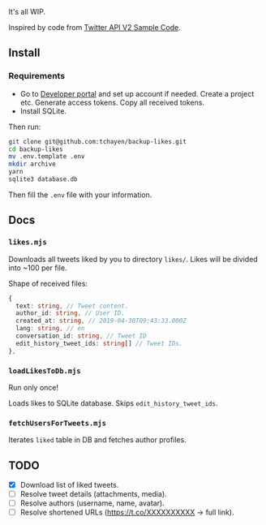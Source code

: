It's all WIP.

Inspired by code from [Twitter API V2 Sample Code](https://github.com/twitterdev/Twitter-API-v2-sample-code).

## Install

### Requirements

- Go to [Developer portal](https://developer.twitter.com/en/portal/projects/) and set up account if needed. Create a project etc. Generate access tokens. Copy all received tokens.
- Install SQLite.

Then run:

```bash
git clone git@github.com:tchayen/backup-likes.git
cd backup-likes
mv .env.template .env
mkdir archive
yarn
sqlite3 database.db
```

Then fill the `.env` file with your information.

## Docs

### `likes.mjs`

Downloads all tweets liked by you to directory `likes/`. Likes will be divided into ~100 per file.

Shape of received files:

```ts
{
  text: string, // Tweet content.
  author_id: string, // User ID.
  created_at: string, // 2019-04-30T09:43:33.000Z
  lang: string, // en
  conversation_id: string, // Tweet ID
  edit_history_tweet_ids: string[] // Tweet IDs.
},
```

### `loadLikesToDb.mjs`

Run only once!

Loads likes to SQLite database. Skips `edit_history_tweet_ids`.

### `fetchUsersForTweets.mjs`

Iterates `liked` table in DB and fetches author profiles.

## TODO

- [x] Download list of liked tweets.
- [ ] Resolve tweet details (attachments, media).
- [ ] Resolve authors (username, name, avatar).
- [ ] Resolve shortened URLs (https://t.co/XXXXXXXXXX -> full link).

```

```
